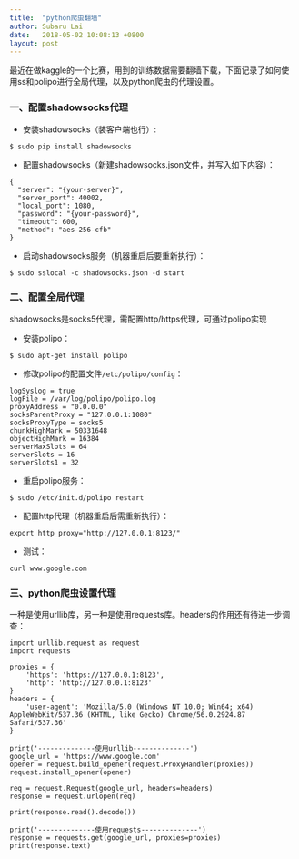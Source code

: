 ```yaml
---
title:  "python爬虫翻墙"
author: Subaru Lai
date:   2018-05-02 10:08:13 +0800
layout: post
---
```


最近在做kaggle的一个比赛，用到的训练数据需要翻墙下载，下面记录了如何使用ss和polipo进行全局代理，以及python爬虫的代理设置。

### 一、配置shadowsocks代理

- 安装shadowsocks（装客户端也行）:
```
$ sudo pip install shadowsocks
```

- 配置shadowsocks（新建shadowsocks.json文件，并写入如下内容）：
```
{
  "server": "{your-server}",
  "server_port": 40002,
  "local_port": 1080,
  "password": "{your-password}",
  "timeout": 600,
  "method": "aes-256-cfb"
}
```

- 启动shadowsocks服务（机器重启后要重新执行）：
```
$ sudo sslocal -c shadowsocks.json -d start
```

### 二、配置全局代理
shadowsocks是socks5代理，需配置http/https代理，可通过polipo实现

- 安装polipo：
```
$ sudo apt-get install polipo
```

- 修改polipo的配置文件`/etc/polipo/config`：
```
logSyslog = true
logFile = /var/log/polipo/polipo.log
proxyAddress = "0.0.0.0"
socksParentProxy = "127.0.0.1:1080"
socksProxyType = socks5
chunkHighMark = 50331648
objectHighMark = 16384
serverMaxSlots = 64
serverSlots = 16
serverSlots1 = 32
```

- 重启polipo服务：
```
$ sudo /etc/init.d/polipo restart
```

- 配置http代理（机器重启后需重新执行）：
```
export http_proxy="http://127.0.0.1:8123/"
```

- 测试：
```
curl www.google.com
```

### 三、python爬虫设置代理
一种是使用urllib库，另一种是使用requests库。headers的作用还有待进一步调查：
```
import urllib.request as request
import requests

proxies = {
    'https': 'https://127.0.0.1:8123',
    'http': 'http://127.0.0.1:8123'
}
headers = {
    'user-agent': 'Mozilla/5.0 (Windows NT 10.0; Win64; x64) AppleWebKit/537.36 (KHTML, like Gecko) Chrome/56.0.2924.87 Safari/537.36'
}

print('--------------使用urllib--------------')
google_url = 'https://www.google.com'
opener = request.build_opener(request.ProxyHandler(proxies))
request.install_opener(opener)

req = request.Request(google_url, headers=headers)
response = request.urlopen(req)

print(response.read().decode())

print('--------------使用requests--------------')
response = requests.get(google_url, proxies=proxies)
print(response.text)
```
